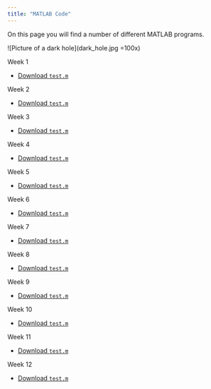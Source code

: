 ```yaml
---
title: "MATLAB Code"
---
```


On this page you will find a number of different MATLAB programs.

![Picture of a dark hole](dark_hole.jpg =100x)

<img dark_hole.jpg width=300 align=right>

Week 1
- [Download `test.m`](test.m)

Week 2
- [Download `test.m`](test.m)

Week 3
- [Download `test.m`](test.m)

Week 4
- [Download `test.m`](test.m)

Week 5
- [Download `test.m`](test.m)

Week 6
- [Download `test.m`](test.m)

Week 7
- [Download `test.m`](test.m)

Week 8
- [Download `test.m`](test.m)

Week 9
- [Download `test.m`](test.m)

Week 10
- [Download `test.m`](test.m)

Week 11
- [Download `test.m`](test.m)

Week 12
- [Download `test.m`](test.m)

